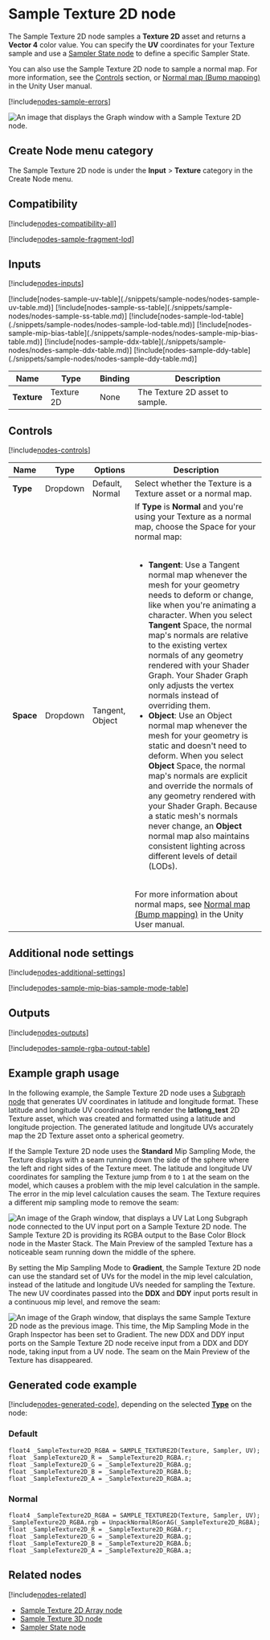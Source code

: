 # Sample Texture 2D node

The Sample Texture 2D node samples a **Texture 2D** asset and returns a **Vector 4** color value. You can specify the **UV** coordinates for your Texture sample and use a [Sampler State node](Sampler-State-Node.md) to define a specific Sampler State.

You can also use the Sample Texture 2D node to sample a normal map. For more information, see the [Controls](#controls) section, or [Normal map (Bump mapping)](https://docs.unity3d.com/Manual/StandardShaderMaterialParameterNormalMap.html) in the Unity User manual.

[!include[nodes-sample-errors](./snippets/sample-nodes/nodes-sample-errors.md)]

![An image that displays the Graph window with a Sample Texture 2D node.](images/sg-sample-texture-2d-node.png)

## Create Node menu category

The Sample Texture 2D node is under the **Input** &gt; **Texture** category in the Create Node menu.

## Compatibility

[!include[nodes-compatibility-all](./snippets/nodes-compatibility-all.md)]

[!include[nodes-sample-fragment-lod](./snippets/sample-nodes/nodes-sample-fragment-lod.md)]

## Inputs

[!include[nodes-inputs](./snippets/nodes-inputs.md)]

<table>
<thead>
<tr>
<th><strong>Name</strong></th>
<th><strong>Type</strong></th>
<th><strong>Binding</strong></th>
<th><strong>Description</strong></th>
</tr>
</thead>
<tbody>
<tr>
<td><strong>Texture</strong></td>
<td>Texture 2D</td>
<td>None</td>
<td>The Texture 2D asset to sample.</td>
</tr>
[!include[nodes-sample-uv-table](./snippets/sample-nodes/nodes-sample-uv-table.md)]
[!include[nodes-sample-ss-table](./snippets/sample-nodes/nodes-sample-ss-table.md)]
[!include[nodes-sample-lod-table](./snippets/sample-nodes/nodes-sample-lod-table.md)]
[!include[nodes-sample-mip-bias-table](./snippets/sample-nodes/nodes-sample-mip-bias-table.md)]
[!include[nodes-sample-ddx-table](./snippets/sample-nodes/nodes-sample-ddx-table.md)]
[!include[nodes-sample-ddy-table](./snippets/sample-nodes/nodes-sample-ddy-table.md)]
</tbody>
</table>

## Controls

[!include[nodes-controls](./snippets/nodes-controls.md)]

<table>
<thead>
<tr>
<th><strong>Name</strong></th>
<th><strong>Type</strong></th>
<th><strong>Options</strong></th>
<th><strong>Description</strong></th>
</tr>
</thead>
<tbody>
<tr>
<td><strong>Type</strong></td>
<td>Dropdown</td>
<td>Default, Normal</td>
<td>Select whether the Texture is a Texture asset or a normal map. </td>
</tr>
<tr>
<td><strong>Space</strong></td>
<td>Dropdown</td>
<td>Tangent, Object</td>
<td>If <strong>Type</strong> is <strong>Normal</strong> and you're using your Texture as a normal map, choose the Space for your normal map: <br/><br/>
<ul>
<li><strong>Tangent</strong>: Use a Tangent normal map whenever the mesh for your geometry needs to deform or change, like when you're animating a character. When you select <strong>Tangent</strong> Space, the normal map's normals are relative to the existing vertex normals of any geometry rendered with your Shader Graph. Your Shader Graph only adjusts the vertex normals instead of overriding them. </li>
<li><strong>Object</strong>: Use an Object normal map whenever the mesh for your geometry is static and doesn't need to deform. When you select <strong>Object</strong> Space, the normal map's normals are explicit and override the normals of any geometry rendered with your Shader Graph. Because a static mesh's normals never change, an <strong>Object</strong> normal map also maintains consistent lighting across different levels of detail (LODs). </li>
</ul> <br/> For more information about normal maps, see <a href="https://docs.unity3d.com/Manual/StandardShaderMaterialParameterNormalMap.html">Normal map (Bump mapping)</a> in the Unity User manual.</td>
</tr>
</tbody>
</table>

## Additional node settings

[!include[nodes-additional-settings](./snippets/nodes-additional-settings.md)]

[!include[nodes-sample-mip-bias-sample-mode-table](./snippets/sample-nodes/nodes-sample-mip-bias-sample-mode-table.md)]

## Outputs

[!include[nodes-outputs](./snippets/nodes-outputs.md)]

[!include[nodes-sample-rgba-output-table](./snippets/sample-nodes/nodes-sample-rgba-output-table.md)]

## Example graph usage

In the following example, the Sample Texture 2D node uses a [Subgraph node](Sub-graph-node) that generates UV coordinates in latitude and longitude format. These latitude and longitude UV coordinates help render the **latlong_test** 2D Texture asset, which was created and formatted using a latitude and longitude projection. The generated latitude and longitude UVs accurately map the 2D Texture asset onto a spherical geometry.

If the Sample Texture 2D node uses the **Standard** Mip Sampling Mode, the Texture displays with a seam running down the side of the sphere where the left and right sides of the Texture meet. The latitude and longitude UV coordinates for sampling the Texture jump from `0` to `1` at the seam on the model, which causes a problem with the mip level calculation in the sample. The error in the mip level calculation causes the seam. The Texture requires a different mip sampling mode to remove the seam:

![An image of the Graph window, that displays a UV Lat Long Subgraph node connected to the UV input port on a Sample Texture 2D node. The Sample Texture 2D is providing its RGBA output to the Base Color Block node in the Master Stack. The Main Preview of the sampled Texture has a noticeable seam running down the middle of the sphere.](images/sg-sample-texture-2d-node-example.png)

By setting the Mip Sampling Mode to **Gradient**, the Sample Texture 2D node can use the standard set of UVs for the model in the mip level calculation, instead of the latitude and longitude UVs needed for sampling the Texture. The new UV coordinates passed into the **DDX** and **DDY** input ports result in a continuous mip level, and remove the seam:

![An image of the Graph window, that displays the same Sample Texture 2D node as the previous image. This time, the Mip Sampling Mode in the Graph Inspector has been set to Gradient. The new DDX and DDY input ports on the Sample Texture 2D node receive input from a DDX and DDY node, taking input from a UV node. The seam on the Main Preview of the Texture has disappeared.](images/sg-sample-texture-2d-node-example-2.png)

## Generated code example

[!include[nodes-generated-code](./snippets/nodes-generated-code.md)], depending on the selected [**Type**](#controls) on the node:

### Default

```
float4 _SampleTexture2D_RGBA = SAMPLE_TEXTURE2D(Texture, Sampler, UV);
float _SampleTexture2D_R = _SampleTexture2D_RGBA.r;
float _SampleTexture2D_G = _SampleTexture2D_RGBA.g;
float _SampleTexture2D_B = _SampleTexture2D_RGBA.b;
float _SampleTexture2D_A = _SampleTexture2D_RGBA.a;
```

### Normal

```
float4 _SampleTexture2D_RGBA = SAMPLE_TEXTURE2D(Texture, Sampler, UV);
_SampleTexture2D_RGBA.rgb = UnpackNormalRGorAG(_SampleTexture2D_RGBA);
float _SampleTexture2D_R = _SampleTexture2D_RGBA.r;
float _SampleTexture2D_G = _SampleTexture2D_RGBA.g;
float _SampleTexture2D_B = _SampleTexture2D_RGBA.b;
float _SampleTexture2D_A = _SampleTexture2D_RGBA.a;
```

## Related nodes

[!include[nodes-related](./snippets/nodes-related.md)]


- [Sample Texture 2D Array node](Sample-Texture-2D-Array-Node.md)
- [Sample Texture 3D node](Sample-Texture-3D-Node.md)
- [Sampler State node](Sampler-State-Node.md)
